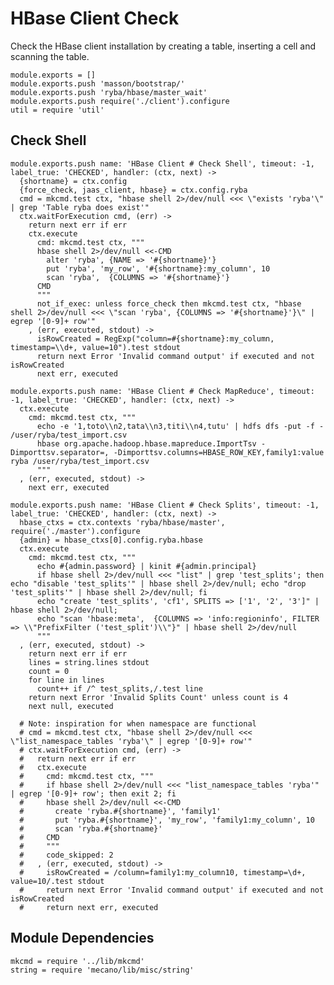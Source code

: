 
# HBase Client Check

Check the HBase client installation by creating a table, inserting a cell and
scanning the table.

    module.exports = []
    module.exports.push 'masson/bootstrap/'
    module.exports.push 'ryba/hbase/master_wait'
    module.exports.push require('./client').configure
    util = require 'util'

## Check Shell

    module.exports.push name: 'HBase Client # Check Shell', timeout: -1, label_true: 'CHECKED', handler: (ctx, next) ->
      {shortname} = ctx.config
      {force_check, jaas_client, hbase} = ctx.config.ryba
      cmd = mkcmd.test ctx, "hbase shell 2>/dev/null <<< \"exists 'ryba'\" | grep 'Table ryba does exist'"
      ctx.waitForExecution cmd, (err) ->
        return next err if err
        ctx.execute
          cmd: mkcmd.test ctx, """
          hbase shell 2>/dev/null <<-CMD
            alter 'ryba', {NAME => '#{shortname}'}
            put 'ryba', 'my_row', '#{shortname}:my_column', 10
            scan 'ryba',  {COLUMNS => '#{shortname}'}
          CMD
          """
          not_if_exec: unless force_check then mkcmd.test ctx, "hbase shell 2>/dev/null <<< \"scan 'ryba', {COLUMNS => '#{shortname}'}\" | egrep '[0-9]+ row'"
        , (err, executed, stdout) ->
          isRowCreated = RegExp("column=#{shortname}:my_column, timestamp=\\d+, value=10").test stdout
          return next Error 'Invalid command output' if executed and not isRowCreated
          next err, executed
    
    module.exports.push name: 'HBase Client # Check MapReduce', timeout: -1, label_true: 'CHECKED', handler: (ctx, next) ->
      ctx.execute
        cmd: mkcmd.test ctx, """
          echo -e '1,toto\\n2,tata\\n3,titi\\n4,tutu' | hdfs dfs -put -f - /user/ryba/test_import.csv
          hbase org.apache.hadoop.hbase.mapreduce.ImportTsv -Dimporttsv.separator=, -Dimporttsv.columns=HBASE_ROW_KEY,family1:value ryba /user/ryba/test_import.csv
          """
      , (err, executed, stdout) ->
        next err, executed

    module.exports.push name: 'HBase Client # Check Splits', timeout: -1, label_true: 'CHECKED', handler: (ctx, next) ->
      hbase_ctxs = ctx.contexts 'ryba/hbase/master', require('./master').configure
      {admin} = hbase_ctxs[0].config.ryba.hbase
      ctx.execute
        cmd: mkcmd.test ctx, """
          echo #{admin.password} | kinit #{admin.principal}
          if hbase shell 2>/dev/null <<< "list" | grep 'test_splits'; then echo "disable 'test_splits'" | hbase shell 2>/dev/null; echo "drop 'test_splits'" | hbase shell 2>/dev/null; fi
          echo "create 'test_splits', 'cf1', SPLITS => ['1', '2', '3']" | hbase shell 2>/dev/null;
          echo "scan 'hbase:meta',  {COLUMNS => 'info:regioninfo', FILTER => \\"PrefixFilter ('test_split')\\"}" | hbase shell 2>/dev/null
          """
      , (err, executed, stdout) ->
        return next err if err
        lines = string.lines stdout
        count = 0
        for line in lines
          count++ if /^ test_splits,/.test line
        return next Error 'Invalid Splits Count' unless count is 4
        next null, executed

      # Note: inspiration for when namespace are functional
      # cmd = mkcmd.test ctx, "hbase shell 2>/dev/null <<< \"list_namespace_tables 'ryba'\" | egrep '[0-9]+ row'"
      # ctx.waitForExecution cmd, (err) ->
      #   return next err if err
      #   ctx.execute
      #     cmd: mkcmd.test ctx, """
      #     if hbase shell 2>/dev/null <<< "list_namespace_tables 'ryba'" | egrep '[0-9]+ row'; then exit 2; fi
      #     hbase shell 2>/dev/null <<-CMD
      #       create 'ryba.#{shortname}', 'family1'
      #       put 'ryba.#{shortname}', 'my_row', 'family1:my_column', 10
      #       scan 'ryba.#{shortname}'
      #     CMD
      #     """
      #     code_skipped: 2
      #   , (err, executed, stdout) ->
      #     isRowCreated = /column=family1:my_column10, timestamp=\d+, value=10/.test stdout
      #     return next Error 'Invalid command output' if executed and not isRowCreated
      #     return next err, executed

## Module Dependencies

    mkcmd = require '../lib/mkcmd'
    string = require 'mecano/lib/misc/string'
